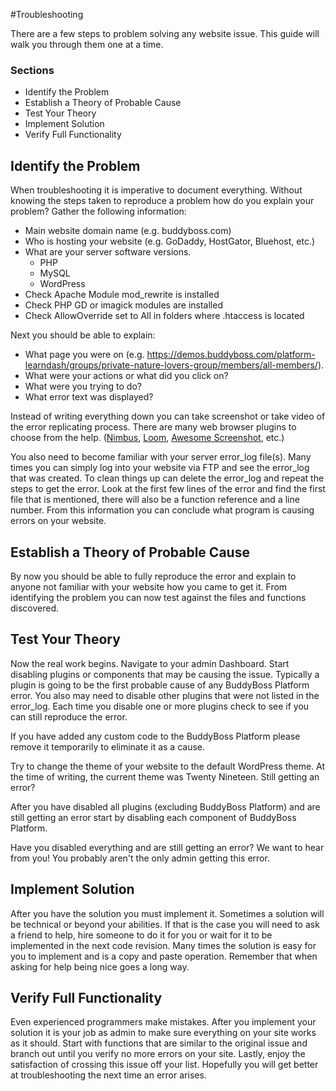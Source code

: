 #Troubleshooting

There are a few steps to problem solving any website issue. This guide will walk you through them one at a time.

### Sections

*   Identify the Problem
*   Establish a Theory of Probable Cause
*   Test Your Theory
*   Implement Solution
*   Verify Full Functionality

Identify the Problem
--------------------

When troubleshooting it is imperative to document everything. Without knowing the steps taken to reproduce a problem how do you explain your problem? Gather the following information:

*   Main website domain name (e.g. buddyboss.com)
*   Who is hosting your website (e.g. GoDaddy, HostGator, Bluehost, etc.)
*   What are your server software versions.
    *   PHP
    *   MySQL
    *   WordPress
*   Check Apache Module mod\_rewrite is installed
*   Check PHP GD or imagick modules are installed
*   Check AllowOverride set to All in folders where .htaccess is located

Next you should be able to explain:

*   What page you were on (e.g. https://demos.buddyboss.com/platform-learndash/groups/private-nature-lovers-group/members/all-members/).
*   What were your actions or what did you click on?
*   What were you trying to do?
*   What error text was displayed?

Instead of writing everything down you can take screenshot or take video of the error replicating process. There are many web browser plugins to choose from the help. ([Nimbus](https://nimbusweb.me/), [Loom](https://home/buddyboss/public_html.useloom.com/), [Awesome Screenshot](https://home/buddyboss/public_html.awesomescreenshot.com/), etc.)

You also need to become familiar with your server error\_log file(s). Many times you can simply log into your website via FTP and see the error\_log that was created. To clean things up can delete the error\_log and repeat the steps to get the error. Look at the first few lines of the error and find the first file that is mentioned, there will also be a function reference and a line number. From this information you can conclude what program is causing errors on your website.

Establish a Theory of Probable Cause
------------------------------------

By now you should be able to fully reproduce the error and explain to anyone not familiar with your website how you came to get it. From identifying the problem you can now test against the files and functions discovered.

Test Your Theory
----------------

Now the real work begins. Navigate to your admin Dashboard. Start disabling plugins or components that may be causing the issue. Typically a plugin is going to be the first probable cause of any BuddyBoss Platform error. You also may need to disable other plugins that were not listed in the error\_log. Each time you disable one or more plugins check to see if you can still reproduce the error.

If you have added any custom code to the BuddyBoss Platform please remove it temporarily to eliminate it as a cause.

Try to change the theme of your website to the default WordPress theme. At the time of writing, the current theme was Twenty Nineteen. Still getting an error?

After you have disabled all plugins (excluding BuddyBoss Platform) and are still getting an error start by disabling each component of BuddyBoss Platform.

Have you disabled everything and are still getting an error? We want to hear from you! You probably aren't the only admin getting this error.

Implement Solution
------------------

After you have the solution you must implement it. Sometimes a solution will be technical or beyond your abilities. If that is the case you will need to ask a friend to help, hire someone to do it for you or wait for it to be implemented in the next code revision. Many times the solution is easy for you to implement and is a copy and paste operation. Remember that when asking for help being nice goes a long way.

Verify Full Functionality
-------------------------

Even experienced programmers make mistakes. After you implement your solution it is your job as admin to make sure everything on your site works as it should. Start with functions that are similar to the original issue and branch out until you verify no more errors on your site. Lastly, enjoy the satisfaction of crossing this issue off your list. Hopefully you will get better at troubleshooting the next time an error arises.
